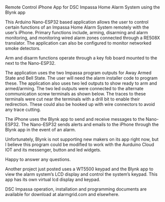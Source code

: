 Remote Control iPhone App for DSC Impassa Home Alarm System using the Blynk app

This Arduino Nano-ESP32 based application allows the user to control certain functions of an Impassa Home Alarm System remotely with the user’s iPhone.  Primary functions include, arming, disarming and alarm monitoring, and monitoring wired alarm zones connected through a RE508X translator.   The application can also be configured to monitor networked smoke detectors.

Arm and disarm functions operate through a key fob board mounted to the next to the Nano-ESP32.

The application uses the two Impassa program outputs for Away Armed State and Bell State.  The user will need the alarm installer code to program these.  The application also uses two led outputs to show ready to arm and armed/arming.  The two led outputs were connected to the alternate communication screw terminals as shown below.  The traces to these terminals were cut near the terminals with a drill bit to enable their redirection.  These could also be hooked up with wire connectors to avoid any trace cutting.

The iPhone uses the Blynk app to send and receive messages to the Nano-ESP32.  The Nano-ESP32 sends alerts and emails to the iPhone through the Blynk app in the event of an alarm.  

Unfortunately, Blynk is not supporting new makers on its app right now, but I believe this program could be modified to work with the Aurduino Cloud IOT and its messenger, button and led widgets.

Happy to answer any questions.

Another project just posted uses a WT5500 keypad and the Blynk app to view the alarm system’s LCD display and control the system’s keypad.  This app has its own virtual lcd display and keypad.

DSC Impassa operation, installation and programming documents are available for download at alarmgrid.com and elsewhere.
